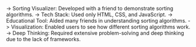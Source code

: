-> Sorting Visualizer: Developed with a friend to demonstrate sorting algorithms. -> Tech Stack: Used only HTML, CSS, and JavaScript. -> Educational Tool: Aided many friends in understanding sorting algorithms. -> Visualization: Enabled users to see how different sorting algorithms work. -> Deep Thinking: Required extensive problem-solving and deep thinking due to the lack of frameworks.
